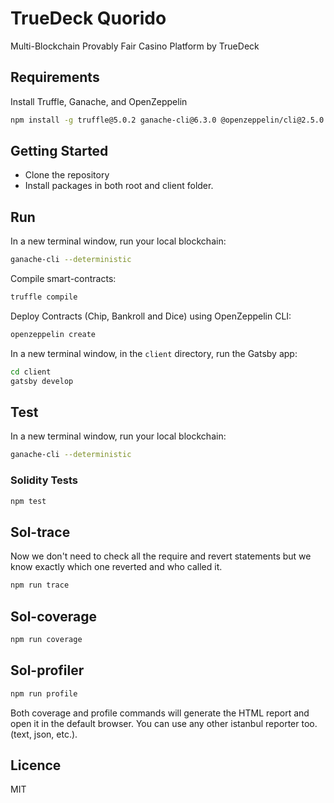 # TrueDeck Quorido
Multi-Blockchain Provably Fair Casino Platform by TrueDeck

## Requirements

Install Truffle, Ganache, and OpenZeppelin 

```bash
npm install -g truffle@5.0.2 ganache-cli@6.3.0 @openzeppelin/cli@2.5.0
```

## Getting Started

- Clone the repository
- Install packages in both root and client folder.

## Run

In a new terminal window, run your local blockchain:

```bash
ganache-cli --deterministic
```

Compile smart-contracts:

```bash
truffle compile
```

Deploy Contracts (Chip, Bankroll and Dice) using OpenZeppelin CLI:

```bash
openzeppelin create
```

In a new terminal window, in the `client` directory, run the Gatsby app:

```bash
cd client
gatsby develop
```

## Test

In a new terminal window, run your local blockchain:

```bash
ganache-cli --deterministic
```

### Solidity Tests

```bash
npm test
```

## Sol-trace

Now we don't need to check all the require and revert statements but we know exactly which one reverted and who called it.

```bash
npm run trace
```

## Sol-coverage

```bash
npm run coverage
```
## Sol-profiler

```bash
npm run profile
```


Both coverage and profile commands will generate the HTML report and open it in the default browser. You can use any other istanbul reporter too. (text, json, etc.).

## Licence

MIT
